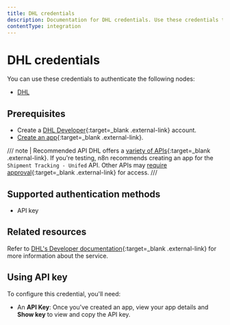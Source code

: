 ```yaml
---
title: DHL credentials
description: Documentation for DHL credentials. Use these credentials to authenticate DHL in n8n, a workflow automation platform.
contentType: integration
---
```


# DHL credentials

You can use these credentials to authenticate the following nodes:

- [DHL](/integrations/builtin/app-nodes/n8n-nodes-base.dhl/)

## Prerequisites

- Create a [DHL Developer](https://developer.dhl.com/user/register){:target=_blank .external-link} account.
- [Create an app](https://support-developer.dhl.com/support/solutions/articles/47001177011-how-to-create-an-app-){:target=_blank .external-link}.

/// note | Recommended API
DHL offers a [variety of APIs](https://developer.dhl.com/api-catalog){:target=_blank .external-link}. If you're testing, n8n recommends creating an app for the `Shipment Tracking - Unifed` API. Other APIs may [require approval](https://support-developer.dhl.com/support/solutions/articles/47001177010-which-apis-have-the-self-service-api-onboarding-available-){:target=_blank .external-link} for access.
///

## Supported authentication methods

- API key

## Related resources

Refer to [DHL's Developer documentation](https://support-developer.dhl.com/support/home){:target=_blank .external-link} for more information about the service.

## Using API key

To configure this credential, you'll need:

- An **API Key**: Once you've created an app, view your app details and **Show key** to view and copy the API key.

